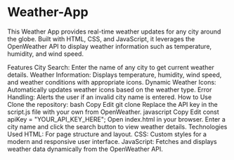 # Weather-App
This Weather App provides real-time weather updates for any city around the globe. Built with HTML, CSS, and JavaScript, it leverages the OpenWeather API to display weather information such as temperature, humidity, and wind speed.

Features
City Search: Enter the name of any city to get current weather details.
Weather Information: Displays temperature, humidity, wind speed, and weather conditions with appropriate icons.
Dynamic Weather Icons: Automatically updates weather icons based on the weather type.
Error Handling: Alerts the user if an invalid city name is entered.
How to Use
Clone the repository:
bash
Copy
Edit
git clone <repo-link>
Replace the API key in the script.js file with your own from OpenWeather.
javascript
Copy
Edit
const apiKey = "YOUR_API_KEY_HERE";
Open index.html in your browser.
Enter a city name and click the search button to view weather details.
Technologies Used
HTML: For page structure and layout.
CSS: Custom styles for a modern and responsive user interface.
JavaScript: Fetches and displays weather data dynamically from the OpenWeather API.
